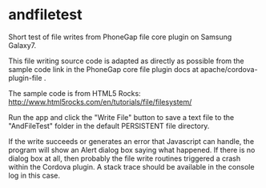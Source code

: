 andfiletest
===========

Short test of file writes from PhoneGap file core plugin on Samsung Galaxy7.

This file writing source code is adapted as directly as possible from the 
sample code link in the PhoneGap core file plugin docs at 
apache/cordova-plugin-file .

The sample code is from HTML5 Rocks:
 http://www.html5rocks.com/en/tutorials/file/filesystem/

Run the app and click the "Write File" button to save a text file
to the "AndFileTest" folder in the default PERSISTENT file directory.

If the write succeeds or generates an error that Javascript can handle, the
program will show an Alert dialog box saying what happened. If there is no
dialog box at all, then probably the file write routines triggered a crash
within the Cordova plugin. A stack trace should be available in the console 
log in this case.